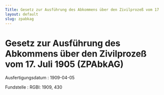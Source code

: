 ```yaml
---
Title: Gesetz zur Ausführung des Abkommens über den Zivilprozeß vom 17. Juli 1905
layout: default
slug: zpabkag
---
```


# Gesetz zur Ausführung des Abkommens über den Zivilprozeß vom 17. Juli 1905 (ZPAbkAG)

Ausfertigungsdatum
:   1909-04-05

Fundstelle
:   RGBl: 1909, 430

